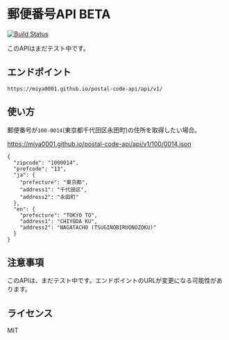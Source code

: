 # 郵便番号API BETA

[![Build Status](https://travis-ci.org/miya0001/postal-code-api.svg?branch=master)](https://travis-ci.org/miya0001/postal-code-api)

このAPIはまだテスト中です。

## エンドポイント

```
https://miya0001.github.io/postal-code-api/api/v1/
```

## 使い方

郵便番号が`100-0014`(東京都千代田区永田町)の住所を取得したい場合。

https://miya0001.github.io/postal-code-api/api/v1/100/0014.json

```
{
  "zipcode": "1000014",
  "prefcode": "13",
  "ja": {
    "prefecture": "東京都",
    "address1": "千代田区",
    "address2": "永田町"
  },
  "en": {
    "prefecture": "TOKYO TO",
    "address1": "CHIYODA KU",
    "address2": "NAGATACHO (TSUGINOBIRUONOZOKU)"
  }
}
```

## 注意事項

このAPIは、まだテスト中です。エンドポイントのURLが変更になる可能性があります。

## ライセンス

MIT
